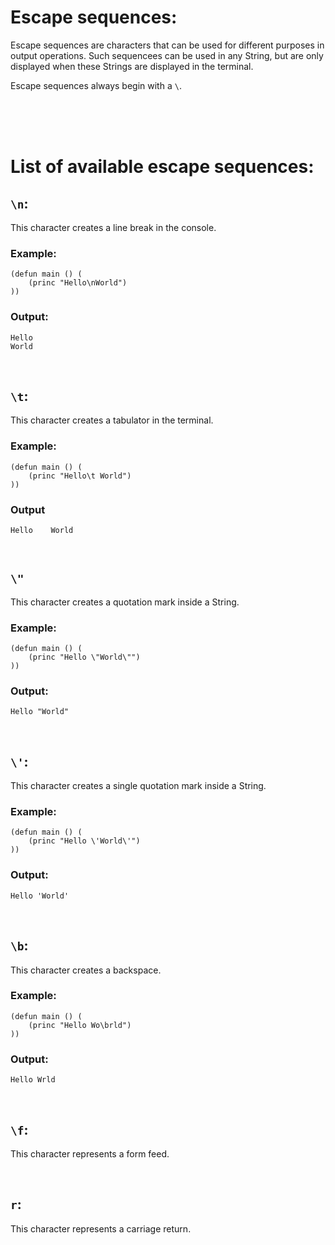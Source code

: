 # Escape sequences:
Escape sequences are characters that can be used for different purposes in output operations. Such sequencees can be used in any String, but are only displayed when these Strings are displayed in the terminal.

Escape sequences always begin with a `\`.

<br/>
<br/>
<br/>

# List of available escape sequences:

## `\n`:
This character creates a line break in the console.

### Example:
```Lisp
(defun main () (
    (princ "Hello\nWorld")
))
```
### Output:
```
Hello
World
```

<br/>

## `\t`:
This character creates a tabulator in the terminal.

### Example:
```Lisp
(defun main () (
    (princ "Hello\t World")
))
```

### Output
```
Hello    World
```

<br/>

## `\"`
This character creates a quotation mark inside a String.

### Example:
```Lisp
(defun main () (
    (princ "Hello \"World\"")
))
```

### Output:
```
Hello "World"
```

<br/>

## `\'`:
This character creates a single quotation mark inside a String.

### Example:
```Lisp
(defun main () (
    (princ "Hello \'World\'")
))
```

### Output:
```
Hello 'World'
```

<br/>

## `\b`:
This character creates a backspace.

### Example:
```Lisp
(defun main () (
    (princ "Hello Wo\brld")
))
```

### Output:
```
Hello Wrld
```

<br/>

## `\f`:
This character represents a form feed.

<br/>

## `r`:
This character represents a carriage return.

<br/>
